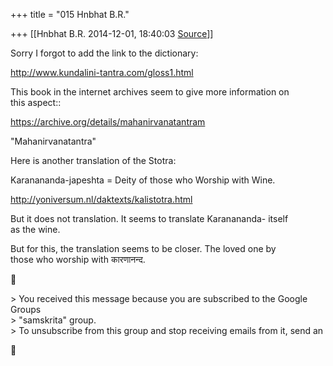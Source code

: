 +++
title = "015 Hnbhat B.R."

+++
[[Hnbhat B.R.	2014-12-01, 18:40:03 [Source](https://groups.google.com/g/samskrita/c/c9hoQP4fDUw)]]



Sorry I forgot to add the link to the dictionary:  
  
<http://www.kundalini-tantra.com/gloss1.html>  
  
This book in the internet archives seem to give more information on  
this aspect::  
  
<https://archive.org/details/mahanirvanatantram>  
  
"Mahanirvanatantra"  
  
Here is another translation of the Stotra:  
  
Karanananda-japeshta = Deity of those who Worship with Wine.  
  
<http://yoniversum.nl/daktexts/kalistotra.html>  
  
But it does not translation. It seems to translate Karanananda- itself  
as the wine.  
  
But for this, the translation seems to be closer. The loved one by  
those who worship with कारणानन्द.  



\> You received this message because you are subscribed to the Google Groups  
\> "samskrita" group.  
\> To unsubscribe from this group and stop receiving emails from it, send an  



